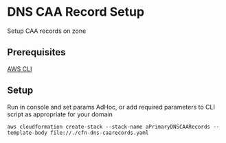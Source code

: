 # DNS CAA Record Setup
Setup CAA records on zone

## Prerequisites
[AWS CLI](http://docs.aws.amazon.com/rekognition/latest/dg/setup-awscli.html)

## Setup
Run in console and set params AdHoc, or add required parameters to CLI script as appropriate for your domain

```
aws cloudformation create-stack --stack-name aPrimaryDNSCAARecords --template-body file://./cfn-dns-caarecords.yaml
```
